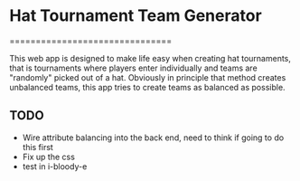 # Hat Tournament Team Generator
===============================

This web app is designed to make life easy when creating hat tournaments, that
is tournaments where players enter individually and teams are "randomly" picked
out of a hat. Obviously in principle that method creates unbalanced teams, this app
tries to create teams as balanced as possible.

## TODO
- Wire attribute balancing into the back end, need to think if going to do this first
- Fix up the css
- test in i-bloody-e